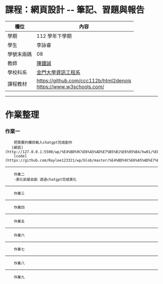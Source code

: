 # 課程：網頁設計 -- 筆記、習題與報告

欄位 | 內容
-----|--------
學期 | 112 學年下學期
學生 |  李詠睿
學號末兩碼 | 08
教師 | [陳鍾誠](https://www.nqu.edu.tw/educsie/index.php?act=blog&code=list&ids=4)
學校科系 | [金門大學資訊工程系](https://www.nqu.edu.tw/educsie/index.php)
課程教材 | https://github.com/ccc112b/html2denojs <br/> https://www.w3schools.com/
----------
# 作業整理
### 作業一 
        
        把需要的欄目輸入chatgpt完成創作
       [網頁](http://127.0.0.1:5500/wp/%E4%BD%9C%E6%A5%AD%E7%B5%B1%E6%95%B4/hw01/%E8%87%AA%E6%88%91%E4%BB%8B%E7%B4%B9.html)
        [code](https://github.com/Raylee123321/wp/blob/master/%E4%BD%9C%E6%A5%AD%E7%B5%B1%E6%95%B4/hw01/%E8%87%AA%E6%88%91%E4%BB%8B%E7%B4%B9.html)
----------
        作業二 
        -美化前是自創 透過chatgpt完成美化
----------
        作業三
----------
        作業四
----------
        作業五
----------
        作業六
----------
        作業七
----------
        作業八
----------
        作業九